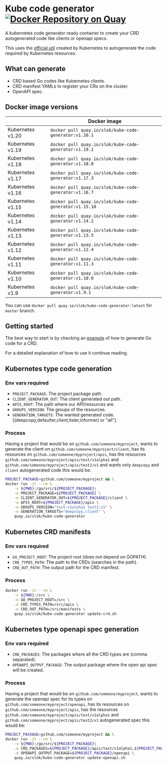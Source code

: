 # Kube code generator [![Docker Repository on Quay](https://quay.io/repository/slok/kube-code-generator/status "Docker Repository on Quay")](https://quay.io/repository/slok/kube-code-generator)

A kubernetes code generator ready container to create your CRD autogenerated code like clients or openapi specs.

This uses the [official util](https://github.com/kubernetes/code-generator) created by Kubernetes to autogenerate the code required by Kubernetes resources.

## What can generate

- CRD based Go codes like Kubernetes clients.
- CRD manifest YAMLs to register your CRs on the cluster.
- OpenAPI spec.

## Docker image versions

|                  | Docker image                                            |
| ---------------- | ------------------------------------------------------- |
| Kubernetes v1.20 | `docker pull quay.io/slok/kube-code-generator:v1.20.1`  |
| Kubernetes v1.19 | `docker pull quay.io/slok/kube-code-generator:v1.19.2`  |
| Kubernetes v1.18 | `docker pull quay.io/slok/kube-code-generator:v1.18.0`  |
| Kubernetes v1.17 | `docker pull quay.io/slok/kube-code-generator:v1.17.3`  |
| Kubernetes v1.16 | `docker pull quay.io/slok/kube-code-generator:v1.16.7`  |
| Kubernetes v1.15 | `docker pull quay.io/slok/kube-code-generator:v1.15.10` |
| Kubernetes v1.14 | `docker pull quay.io/slok/kube-code-generator:v1.14.2`  |
| Kubernetes v1.13 | `docker pull quay.io/slok/kube-code-generator:v1.13.5`  |
| Kubernetes v1.12 | `docker pull quay.io/slok/kube-code-generator:v1.12.4`  |
| Kubernetes v1.11 | `docker pull quay.io/slok/kube-code-generator:v1.11.3`  |
| Kubernetes v1.10 | `docker pull quay.io/slok/kube-code-generator:v1.10.0`  |
| Kubernetes v1.9  | `docker pull quay.io/slok/kube-code-generator:v1.9.1`   |

You can use `docker pull quay.io/slok/kube-code-generator:latest` for `master` branch.

## Getting started

The best way to start is by checking an [example](example/) of how
to generate Go code for a CRD.

For a detailed explanation of how to use it continue reading.

## Kubernetes type code generation

### Env vars required

- `PROJECT_PACKAGE`: The project package path.
- `CLIENT_GENERATOR_OUT`: The client generated out path.
- `APIS_ROOT`: The path where our API/resources are.
- `GROUPS_VERSION`: The groups of the resources.
- `GENERATION_TARGETS`: The wanted generated code. [(deepcopy,defaulter,client,lister,informer) or "all"].

### Process

Having a project that would be on `github.com/someone/myproject`, wants to generate the client on `github.com/someone/myproject/client`, has its resources on `github.com/someone/myproject/apis`, has the resources `github.com/someone/myproject/apis/test/v1alpha1` and `github.com/someone/myproject/apis/test2/v1` and wants only `deepcopy` and `client` autogenerated code this would be:

```bash
PROJECT_PACKAGE=github.com/someone/myproject && \
docker run -it --rm \
    -v ${PWD}:/go/src/${PROJECT_PACKAGE}\
    -e PROJECT_PACKAGE=${PROJECT_PACKAGE} \
    -e CLIENT_GENERATOR_OUT=${PROJECT_PACKAGE}/client \
    -e APIS_ROOT=${PROJECT_PACKAGE}/apis \
    -e GROUPS_VERSION="test:v1alpha1 test2:v1" \
    -e GENERATION_TARGETS="deepcopy,client" \
    quay.io/slok/kube-code-generator
```

## Kubernetes CRD manifests

### Env vars required

- `GO_PROJECT_ROOT`: The project root (does not depend on GOPATH).
- `CRD_TYPES_PATH`: The path to the CRDs (searches in the path).
- `CRD_OUT_PATH`: The output path for the CRD manifest.

### Process

```bash
docker run -it --rm \
    -v ${PWD}:/src \
    -e GO_PROJECT_ROOT=/src \
    -e CRD_TYPES_PATH=/src/apis \
    -e CRD_OUT_PATH=/src/manifests \
    quay.io/slok/kube-code-generator update-crd.sh
```

## Kubernetes type openapi spec generation

### Env vars required

- `CRD_PACKAGES`: The packages where all the CRD types are (comma separated).
- `OPENAPI_OUTPUT_PACKAGE`: The output package where the open api spec will be created.

### Process

Having a project that would be on `github.com/someone/myproject`, wants to generate the openapi spec for its types on `github.com/someone/myproject/openapi`, has its resources on `github.com/someone/myproject/apis`, has the resources `github.com/someone/myproject/apis/test/v1alpha1` and `github.com/someone/myproject/apis/test2/v1` autogenerated spec this would be:

```bash
PROJECT_PACKAGE=github.com/someone/myproject && \
docker run -it --rm \
    -v ${PWD}:/go/src/${PROJECT_PACKAGE}\
    -e CRD_PACKAGES=${PROJECT_PACKAGE}/apis/test/v1alpha1,${PROJECT_PACKAGE}/apis/test2/v1 \
    -e OPENAPI_OUTPUT_PACKAGE=${PROJECT_PACKAGE}/openapi \
    quay.io/slok/kube-code-generator update-openapi.sh
```
